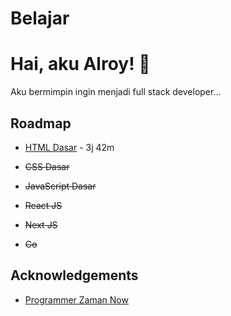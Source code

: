 
# Belajar




# Hai, aku Alroy! 👋

Aku bermimpin ingin menjadi full stack developer...
## Roadmap

 - [HTML Dasar](https://github.com/alroyrasyidresan/belajar/tree/main/pzn-belajar-html-dasar) - 3j 42m

- ~~CSS Dasar~~

- ~~JavaScript Dasar~~

- ~~React JS~~

- ~~Next JS~~

- ~~Go~~

## Acknowledgements

 - [Programmer Zaman Now](https://www.programmerzamannow.com/)

